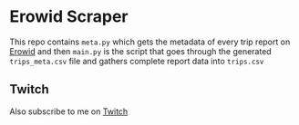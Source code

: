 # Erowid Scraper

This repo contains `meta.py` which gets the metadata of every trip report on [Erowid](https://erowid.org) and then `main.py` is the script that goes through the generated `trips_meta.csv` file and gathers complete report data into `trips.csv`

## Twitch

Also subscribe to me on [Twitch](https://twitch.tv/yevbar)
